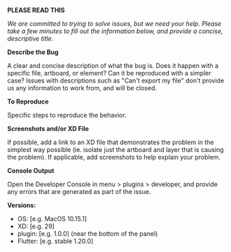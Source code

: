**PLEASE READ THIS**

_We are committed to trying to solve issues, but we need your help. Please take a few minutes to fill out the information below, and provide a concise, descriptive title._

**Describe the Bug**

A clear and concise description of what the bug is. Does it happen with a specific file, artboard, or element? Can it be reproduced with a simpler case? Issues with descriptions such as "Can't export my file" don't provide us any information to work from, and will be closed.

**To Reproduce**

Specific steps to reproduce the behavior.

**Screenshots and/or XD File**

If possible, add a link to an XD file that demonstrates the problem in the simplest way possible (ie. isolate just the artboard and layer that is causing the problem). If applicable, add screenshots to help explain your problem.

**Console Output**

Open the Developer Console in menu > plugins > developer, and provide any errors that are generated as part of the issue.

**Versions:**
 - OS: [e.g. MacOS 10.15.1]
 - XD: [e.g. 29]
 - plugin: [e.g. 1.0.0] (near the bottom of the panel)
 - Flutter: [e.g. stable 1.20.0]
